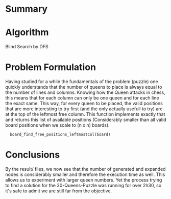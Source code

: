 # Summary

# Algorithm
 Blind Search by DFS

# Problem Formulation
  
  Having studied for a while the fundamentals of the problem (puzzle) one quickly understands that the number of queens
  to place is always equal to the number of lines and columns. Knowing how the Queen attacks in chess, this means that for
  each column can only be one queen and for each line the exact same.
  This way, for every queen to be placed, the valid positions that are more interesting to try first (and the only actually
  usefull to try) are at the top of the leftmost free column. 
  This function implements exactly that and returns this list of available positions (Considerably smaller than all valid
  board positions when we scale to (n x n) boards).

      board_find_free_positions_leftmostCol(board)
      
# Conclusions

  By the result/ files, we now see that the number of generated and expanded nodes is considerably smaller and therefore 
  the execution time as well.
  This allows us to experiment with larger queen numbers. Yet the process trying to find a solution for the 30-Queens-Puzzle
  was running for over 2h30, so it's safe to admit we are still far from the objective.
